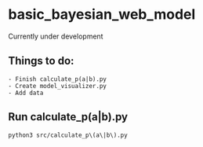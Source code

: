 # basic_bayesian_web_model
Currently under development

## Things to do:
    - Finish calculate_p(a|b).py
    - Create model_visualizer.py
    - Add data

## Run calculate_p(a|b).py
`python3 src/calculate_p\(a\|b\).py`